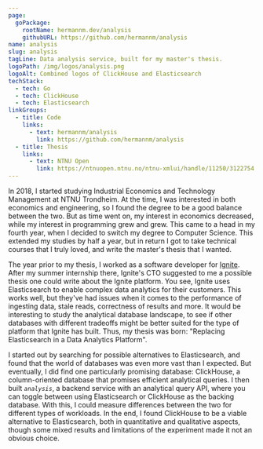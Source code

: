 ```yaml
---
page:
  goPackage:
    rootName: hermannm.dev/analysis
    githubURL: https://github.com/hermannm/analysis
name: analysis
slug: analysis
tagLine: Data analysis service, built for my master's thesis.
logoPath: /img/logos/analysis.png
logoAlt: Combined logos of ClickHouse and Elasticsearch
techStack:
  - tech: Go
  - tech: ClickHouse
  - tech: Elasticsearch
linkGroups:
  - title: Code
    links:
      - text: hermannm/analysis
        link: https://github.com/hermannm/analysis
  - title: Thesis
    links:
      - text: NTNU Open
        link: https://ntnuopen.ntnu.no/ntnu-xmlui/handle/11250/3122754
---
```


In 2018, I started studying Industrial Economics and Technology Management at NTNU Trondheim. At the
time, I was interested in both economics and engineering, so I found the degree to be a good balance
between the two. But as time went on, my interest in economics decreased, while my interest in
programming grew and grew. This came to a head in my fourth year, when I decided to switch my degree
to Computer Science. This extended my studies by half a year, but in return I got to take technical
courses that I truly loved, and write the master's thesis that I wanted.

The year prior to my thesis, I worked as a software developer for [Ignite](/ignite). After my summer
internship there, Ignite's CTO suggested to me a possible thesis one could write about the Ignite
platform. You see, Ignite uses Elasticsearch to enable complex data analytics for their customers.
This works well, but they've had issues when it comes to the performance of ingesting data, stale
reads, correctness of results and more. It would be interesting to study the analytical database
landscape, to see if other databases with different tradeoffs might be better suited for the type of
platform that Ignite has built. Thus, my thesis was born: "Replacing Elasticsearch in a Data
Analytics Platform".

I started out by searching for possible alternatives to Elasticsearch, and found that the world of
databases was even more vast than I expected. But eventually, I did find one particularly promising
database: ClickHouse, a column-oriented database that promises efficient analytical queries. I then
built _`analysis`_, a backend service with an analytical query API, where you can toggle between
using Elasticsearch or ClickHouse as the backing database. With this, I could measure differences
between the two for different types of workloads. In the end, I found ClickHouse to be a viable
alternative to Elasticsearch, both in quantitative and qualitative aspects, though some mixed
results and limitations of the experiment made it not an obvious choice.
